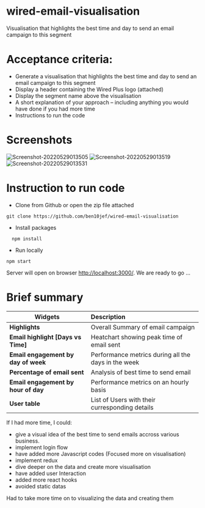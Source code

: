 # wired-email-visualisation
  Visualisation that highlights the best time and day to send an email campaign to this segment

# Acceptance criteria:
  - Generate a visualisation that highlights the best time and day to send an email campaign to this segment
  - Display a header containing the Wired Plus logo (attached)
  - Display the segment name above the visualisation
  - A short explanation of your approach – including anything you would have done if you had more time
  - Instructions to run the code

# Screenshots
![Screenshot-20220529013505](https://user-images.githubusercontent.com/98743181/170841472-b4b0c4a7-7b25-4ce0-9f8c-57255d75f681.png)
![Screenshot-20220529013519](https://user-images.githubusercontent.com/98743181/170841471-a45d2251-8144-4ead-a5b2-0cadd857cff3.png)
![Screenshot-20220529013531](https://user-images.githubusercontent.com/98743181/170841467-027d4ee8-cf27-4874-87e0-ba0f320a5719.png)

# Instruction to run code

- Clone from Github or open the zip file attached
 ```
 git clone https://github.com/ben10jef/wired-email-visualisation
```
- Install packages
```
  npm install
```
- Run locally
```
npm start
 ```
Server will open on browser [http://localhost:3000/](http://localhost:3000/).
We are ready to go ...
 
 
# Brief summary

| Widgets    | Description |
| ---------------------------------------------------------------------------------------- | :------------------------------------------------------------------------|
| **Highlights**                       | Overall Summary of email campaign       |
| **Email highlight [Days vs Time]**   | Heatchart showing peak time of email sent        |
| **Email engagement by day of week**  | Performance metrics during all the days in the week |
| **Percentage of email sent** |  Analysis of best time to send email |
| **Email engagement by hour of day** | Performance metrics on an hourly basis |
| **User table**  |  List of Users with their curresponding details    |

If I had more time, I could:
* give a visual idea of the best time to send emails accross various business.   
* implement login flow
* have added more Javascript codes (Focused more on visualisation)
* implement redux
* dive deeper on the data and create more visualisation
* have added user Interaction
* added more react hooks 
* avoided static datas

Had to take more time on to visualizing the data and creating them
